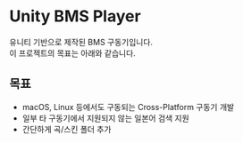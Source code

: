 # Unity BMS Player

유니티 기반으로 제작된 BMS 구동기입니다.\
이 프로젝트의 목표는 아래와 같습니다.

## 목표

- macOS, Linux 등에서도 구동되는 Cross-Platform 구동기 개발
- 일부 타 구동기에서 지원되지 않는 일본어 검색 지원
- 간단하게 곡/스킨 폴더 추가
